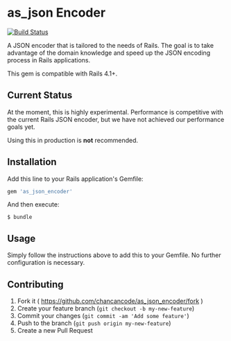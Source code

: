# as_json Encoder

[![Build Status](https://travis-ci.org/chancancode/as_json_encoder.svg?branch=master)](https://travis-ci.org/chancancode/as_json_encoder)

A JSON encoder that is tailored to the needs of Rails. The goal is to take
advantage of the domain knowledge and speed up the JSON encoding process in
Rails applications.

This gem is compatible with Rails 4.1+.

## Current Status

At the moment, this is highly experimental. Performance is competitive with the
current Rails JSON encoder, but we have not achieved our performance goals yet.

Using this in production is **not** recommended.

## Installation

Add this line to your Rails application's Gemfile:

```ruby
gem 'as_json_encoder'
```

And then execute:

    $ bundle

## Usage

Simply follow the instructions above to add this to your Gemfile. No further
configuration is necessary.

## Contributing

1. Fork it ( https://github.com/chancancode/as_json_encoder/fork )
2. Create your feature branch (`git checkout -b my-new-feature`)
3. Commit your changes (`git commit -am 'Add some feature'`)
4. Push to the branch (`git push origin my-new-feature`)
5. Create a new Pull Request
